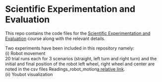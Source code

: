 # Scientific Experimentation and Evaluation  <br> 
This repo contains the code files for the [Scientific Experimentation and Evaluation](https://eva2.inf.h-brs.de/studium/curriculum/2017/matrix/mas/338/en/) course along with the relevant details.

Two experiments have been included in this repository namely: <br>
(i) Robot movement <br> 
20 trial runs each for 3 scenarios (straight, left turn and right turn) and the initial and final position of the robot left wheel, right wheel and center are noted in the csv files Readings_robot_motion[a relative link](src/Readings_robot_motion/).
<br>
(ii) Youbot visualization <br> 



